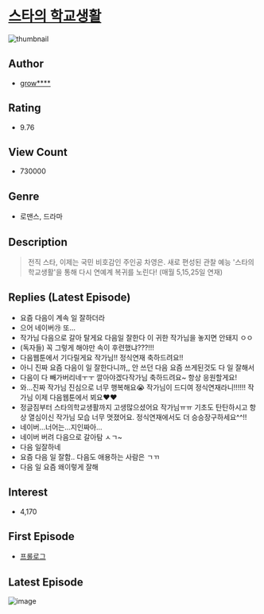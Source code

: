 # [스타의 학교생활](https://comic.naver.com/bestChallenge/list?titleId=733559)
![thumbnail](https://image-comic.pstatic.net/user_contents_data/challenge_comic/2019/08/31/323659/thumbnail_202x164055b224c_546a_4a36_ac75_ca232ec1e646_00002313.JPEG)

## Author
- [grow****](https://comic.naver.com/artistTitle?id=323659)

## Rating
- 9.76

## View Count
- 730000

## Genre
- 로맨스, 드라마

## Description
> 전직 스타, 이제는 국민 비호감인 주인공 차영은. 새로 편성된 관찰 예능 '스타의 학교생활'을 통해 다시 연예계 복귀를 노린다! (매월 5,15,25일 연재)

## Replies (Latest Episode)
- 요즘 다음이 계속 일 잘하더라
- 으어 네이버㉮ 또...
- 작가님 다음으로 갈아 탈게요 다음일 잘한다 이 귀한 작가님을 놓지면 안돼지 ㅇㅇ
- (독자들) 꼭 그렇게 해야만 속이 후련했냐???!!!
- 다음웹툰에서 기다릴게요 작가님!! 정식연재 축하드려요!!
- 아니 진짜 요즘 다음이 일 잘한다니까,, 안 쓰던 다음 요즘 쓰게된것도 다 일 잘해서
- 다음이 다 빼가버리네ㅜㅜ 깔아야겠다작가님 축하드려요~ 항상 응원할게요!
- 와...진짜 작가님 진심으로 너무 행복해요😭 작가님이 드디여 정식연재라니!!!!!! 작가님 이제 다음웹툰에서 뵈요❤❤
- 정글짐부터 스타의학교생활까지 고생많으셨어요 작가님ㅠㅠ 기초도 탄탄하시고 항상 열심이신 작가님 모습 너무 멋졌어요. 정식연재에서도 더 승승장구하세요^^!!
- 네이버...너어는...지인짜아...
- 네이버 버려 다음으로 갈아탐 ㅅㄱ~
- 다음 일잘하네
- 요즘 다음 일 잘함.. 다음도 애용하는 사람은 ㄱㄲ
- 다음 일 요즘 왜이렇게 잘해

## Interest
- 4,170

## First Episode
- [프롤로그](https://comic.naver.com/bestChallenge/detail?titleId=733559&no=1)

## Latest Episode
![image](https://image-comic.pstatic.net/user_contents_data/challenge_comic/2020/03/18/323659/upload_3690811178125440562.jpeg)
